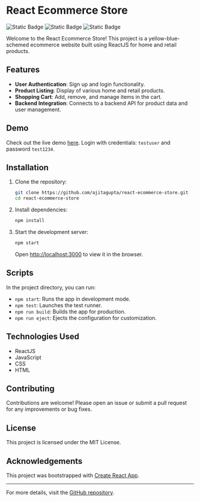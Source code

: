 # React Ecommerce Store

![Static Badge](https://img.shields.io/badge/Ecommerce%20Store-Project-blue) ![Static Badge](https://img.shields.io/badge/ReactJS-Learning%20React-green) ![Static Badge](https://img.shields.io/badge/ReactJS%20Frontend-Learning%20React-green)


Welcome to the React Ecommerce Store! This project is a yellow-blue-schemed ecommerce website built using ReactJS for home and retail products.

## Features
- **User Authentication**: Sign up and login functionality.
- **Product Listing**: Display of various home and retail products.
- **Shopping Cart**: Add, remove, and manage items in the cart.
- **Backend Integration**: Connects to a backend API for product data and user management.

## Demo
Check out the live demo [here](https://react-ecommerce-store-eight.vercel.app/).
Login with credentials: `testuser` and password `test1234`.

## Installation

1. Clone the repository:
    ```bash
    git clone https://github.com/ajitagupta/react-ecommerce-store.git
    cd react-ecommerce-store
    ```

2. Install dependencies:
    ```bash
    npm install
    ```

3. Start the development server:
    ```bash
    npm start
    ```
    Open [http://localhost:3000](http://localhost:3000) to view it in the browser.

## Scripts

In the project directory, you can run:

- `npm start`: Runs the app in development mode.
- `npm test`: Launches the test runner.
- `npm run build`: Builds the app for production.
- `npm run eject`: Ejects the configuration for customization.

## Technologies Used
- ReactJS
- JavaScript
- CSS
- HTML

## Contributing
Contributions are welcome! Please open an issue or submit a pull request for any improvements or bug fixes.

## License
This project is licensed under the MIT License.

## Acknowledgements
This project was bootstrapped with [Create React App](https://github.com/facebook/create-react-app).

---

For more details, visit the [GitHub repository](https://github.com/ajitagupta/react-ecommerce-store).
